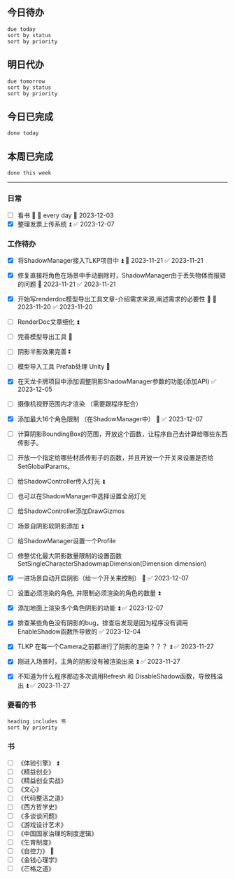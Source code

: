 ## 今日待办
```tasks
due today
sort by status
sort by priority
```

## 明日代办
```tasks
due tomorrow
sort by status
sort by priority
```

## 今日已完成
```tasks
done today
```


## 本周已完成
```tasks
done this week
```


---
### 日常
- [ ] 看书 🔼 🔁 every day 📅 2023-12-03
- [x] 整理发票上传系统 ⏫ ✅ 2023-12-07

### 工作待办
- [x] 将ShadowManager接入TLKP项目中 ⏫ 📅 2023-11-21 ✅ 2023-11-21
- [x] 修复直接将角色在场景中手动删除时，ShadowManager由于丢失物体而报错的问题 📅 2023-11-21 ✅ 2023-11-21
- [x] 开始写renderdoc模型导出工具文章-介绍需求来源,阐述需求的必要性 🔺 📅 2023-11-20 ✅ 2023-11-20
- [ ] RenderDoc文章细化 ⏫ 
- [ ] 完善模型导出工具 🔽 
- [ ] 阴影半影效果完善 ⏬ 
- [ ] 模型导入工具 Prefab处理 Unity 🔼
- [x] 在天龙卡牌项目中添加调整阴影ShadowManager参数的功能(添加API) ✅ 2023-12-05
- [ ] 摄像机视野范围内才渲染 （需要跟程序配合）
- [x] 添加最大16个角色限制 （在ShadowManager中） 🔺 ✅ 2023-12-07
- [ ] 计算阴影BoundingBox的范围，开放这个函数，让程序自己去计算给哪些东西传影子。
- [ ] 开放一个指定给哪些材质传影子的函数，并且开放一个开关来设置是否给SetGlobalParams。
- [ ] 给ShadowController传入灯光 ⏫ 
- [ ] 也可以在ShadowManager中选择设置全局灯光 
- [ ] 给ShadowController添加DrawGizmos
- [ ] 场景自阴影软阴影添加 ⏫ 
- [ ] 给ShadowManager设置一个Profile
- [ ] 修整优化最大阴影数量限制的设置函数SetSingleCharacterShadowmapDimension(Dimension dimension)
- [x] 一进场景自动开启阴影（给一个开关来控制） 🔺 ✅ 2023-12-07
- [ ] 设置必须渲染的角色, 并限制必须渲染的角色的数量  ⏫ 
- [x] 添加地面上渲染多个角色阴影的功能 ⏫ ✅ 2023-12-07
- [x] 排查某些角色没有阴影的bug，排查后发现是因为程序没有调用EnableShadow函数所导致的 ✅ 2023-12-04
- [x] TLKP 在每一个Camera之前都进行了阴影的渲染？？？ ⏫ ✅ 2023-11-27
- [x] 刚进入场景时，主角的阴影没有被渲染出来 ⏫ ✅ 2023-11-27
- [x] 不知道为什么程序那边多次调用Refresh 和 DisableShadow函数，导致栈溢出 ⏫ ✅ 2023-11-27


### 要看的书
```tasks
heading includes 书
sort by priority
```

### 书
- [ ] 《体验引擎》 ⏫ 
- [ ] 《精益创业》
- [ ] 《精益创业实战》
- [ ] 《文心》
- [ ] 《代码整洁之道》
- [ ] 《西方哲学史》
- [ ] 《多谈谈问题》
- [ ] 《游戏设计艺术》
- [ ] 《中国国家治理的制度逻辑》
- [ ] 《生育制度》
- [ ] 《自控力》 🔼 
- [ ] 《金钱心理学》
- [ ] 《芒格之道》